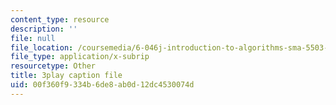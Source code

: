 ```yaml
---
content_type: resource
description: ''
file: null
file_location: /coursemedia/6-046j-introduction-to-algorithms-sma-5503-fall-2005/00f360f9334b6de8ab0d12dc4530074d_cJOHERGcGm4.srt
file_type: application/x-subrip
resourcetype: Other
title: 3play caption file
uid: 00f360f9-334b-6de8-ab0d-12dc4530074d
---
```

